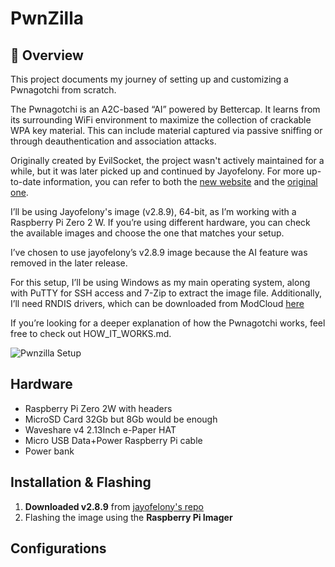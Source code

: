 # PwnZilla
## 📌 Overview
This project documents my journey of setting up and customizing a Pwnagotchi from scratch.

The Pwnagotchi is an A2C-based “AI” powered by Bettercap. It learns from its surrounding WiFi environment to maximize the collection of crackable WPA key material. This can include material captured via passive sniffing or through deauthentication and association attacks.

Originally created by EvilSocket, the project wasn't actively maintained for a while, but it was later picked up and continued by Jayofelony. For more up-to-date information, you can refer to both the [new website](https://pwnagotchi.org) and the [original one](https://pwnagotchi.ai).

I’ll be using Jayofelony's image (v2.8.9), 64-bit, as I’m working with a Raspberry Pi Zero 2 W. If you’re using different hardware, you can check the available images and choose the one that matches your setup.

I’ve chosen to use jayofelony’s v2.8.9 image because the AI feature was removed in the later release.

For this setup, I’ll be using Windows as my main operating system, along with PuTTY for SSH access and 7-Zip to extract the image file. Additionally, I’ll need RNDIS drivers, which can be downloaded from ModCloud [here](https://modclouddownloadprod.blob.corwindows.net/shared/mod-rndis-driver-windows.zip)

If you’re looking for a deeper explanation of how the Pwnagotchi works, feel free to check out HOW_IT_WORKS.md.

![Pwnzilla Setup](images/pwnzilla-setup.jpg)  

## Hardware
- Raspberry Pi Zero 2W with headers 
- MicroSD Card 32Gb but 8Gb would be enough 
- Waveshare v4 2.13Inch e-Paper HAT
- Micro USB Data+Power Raspberry Pi cable  
- Power bank  

## Installation & Flashing  
1. **Downloaded v2.8.9** from [jayofelony's repo](https://github.com/jayofelony/pwnagotchi)
2. Flashing the image using the
**Raspberry Pi Imager**

## Configurations